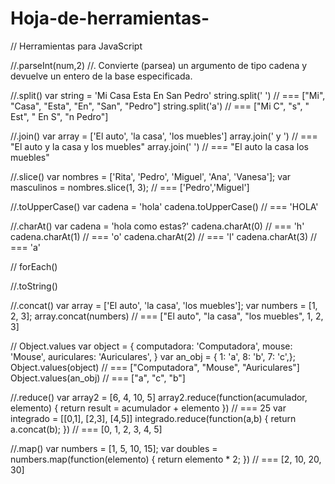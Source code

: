 # Hoja-de-herramientas-
// Herramientas para JavaScript

//.parseInt(num,2)
//. Convierte (parsea) un argumento de tipo cadena y devuelve un entero de la base especificada.

//.split()
var string = 'Mi Casa Esta En San Pedro'
string.split(' ')  // === ["Mi", "Casa", "Esta", "En", "San", "Pedro"]
string.split('a')  // === ["Mi C", "s", " Est", " En S", "n Pedro"]

//.join()
var array = ['El auto', 'la casa', 'los muebles']
array.join(' y ')  // === "El auto y la casa y los muebles"
array.join(' ')    // === "El auto la casa los muebles"

//.slice()
var nombres = ['Rita', 'Pedro', 'Miguel', 'Ana', 'Vanesa'];
var masculinos = nombres.slice(1, 3); // === ['Pedro','Miguel']

//.toUpperCase()
var cadena = 'hola'
cadena.toUpperCase() // === 'HOLA'

//.charAt()
var cadena = 'hola como estas?'
cadena.charAt(0) // === 'h'
cadena.charAt(1) // === 'o'
cadena.charAt(2) // === 'l'
cadena.charAt(3) // === 'a'

// forEach()


//.toString()

//.concat()
var array = ['El auto', 'la casa', 'los muebles'];
var numbers = [1, 2, 3];
array.concat(numbers) // === ["El auto", "la casa", "los muebles", 1, 2, 3]

// Object.values
var object = { computadora: 'Computadora', mouse: 'Mouse', auriculares: 'Auriculares', }
var an_obj = { 1: 'a', 8: 'b', 7: 'c',};
Object.values(object) // === ["Computadora", "Mouse", "Auriculares"]
Object.values(an_obj) // === ["a", "c", "b"]

//.reduce()
var array2 = [6, 4, 10, 5]
array2.reduce(function(acumulador, elemento) {
    return result = acumulador + elemento
  }) // === 25
  var integrado = [[0,1], [2,3], [4,5]]
  integrado.reduce(function(a,b) {
    return a.concat(b);
  }) // === [0, 1, 2, 3, 4, 5]

//.map()
var numbers = [1, 5, 10, 15];
var doubles = numbers.map(function(elemento) {
   return elemento * 2; }) // === [2, 10, 20, 30]

